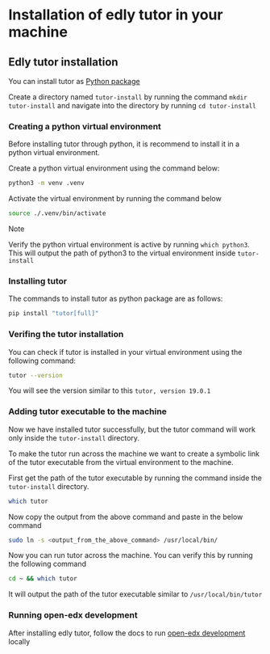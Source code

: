 # Installation of edly tutor in your machine

## Edly tutor installation
You can install tutor as [Python package](https://docs.tutor.edly.io/install.html#python-package)

Create a directory named ```tutor-install``` by running the command ```mkdir tutor-install``` and navigate into the directory by running ```cd tutor-install```


### Creating a python virtual environment
Before installing tutor through python, it is recommend to install it in a python virtual environment.

Create a python virtual environment using the command below:
```bash
python3 -m venv .venv
```

Activate the virtual environment by running the command below
```bash
source ./.venv/bin/activate
```
> [!NOTE]
> Verify the python virtual environment is active by running ```which python3```. This will output the path of python3 to the virtual environment inside ```tutor-install```


### Installing tutor
The commands to install tutor as python package are as follows:
```bash
pip install "tutor[full]"
```


### Verifing the tutor installation
You can check if tutor is installed in your virtual environment using the following command:
```bash
tutor --version
```

You will see the version similar to this ```tutor, version 19.0.1```


### Adding tutor executable to the machine
Now we have installed tutor successfully, but the tutor command will work only inside the ```tutor-install``` directory.

To make the tutor run across the machine we want to create a symbolic link of the tutor executable from the virtual environment to the machine.

First get the path of the tutor executable by running the command inside the ```tutor-install``` directory.
```bash
which tutor
```

Now copy the output from the above command and paste in the below command
```bash
sudo ln -s <output_from_the_above_command> /usr/local/bin/
```

Now you can run tutor across the machine. You can verify this by running the following command
```bash
cd ~ && which tutor
```
It will output the path of the tutor executable similar to ```/usr/local/bin/tutor```


### Running open-edx development
After installing edly tutor, follow the docs to run [open-edx development](https://github.com/jayaramcloud/lidoku-docs/blob/main/openedx-setup/OPEN_EDX_DEVELOPMENT.md) locally
